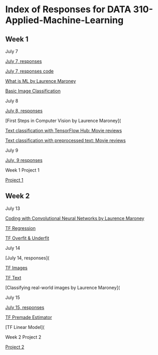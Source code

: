 # Index of Responses for DATA 310-Applied-Machine-Learning

## Week 1

July 7

[July 7, responses](https://youjin14.github.io/DATA-310-Applied-Machine-Learning/Week1Day2.html)

[July 7, responses code](https://youjin14.github.io/data310/July7Code.html)

[What is ML by Laurence Maroney](https://youjin14.github.io/data310/What_is_ML_by_Laurence_Maroney.html)

[Basic Image Classification](https://youjin14.github.io/data310/Week1Day2TensorFlow.html)

July 8

[July 8, responses](https://youjin14.github.io/DATA-310-Applied-Machine-Learning/Week1Day3.html)

[First Steps in Computer Vision by Laurence Maroney](

[Text classification with TensorFlow Hub: Movie reviews](https://youjin14.github.io/data310/Week1Day3TFHub.html)

[Text classification with preprocessed text: Movie reviews](https://github.com/Youjin14/data310/blob/master/Text_classification_with_preprocessed_text.ipynb)

July 9

[July, 9 responses](https://youjin14.github.io/DATA-310-Applied-Machine-Learning/Week1Day4.html)

Week 1 Project 1

[Project 1](https://youjin14.github.io/DATA-310-Applied-Machine-Learning/Project1.html)

## Week 2

July 13

[Coding with Convolutional Neural Networks by Laurence Maroney](https://github.com/Youjin14/data310/blob/master/Coding_with_Convolutional_Neural_Networks.ipynb)

[TF Regression](https://github.com/Youjin14/data310/blob/master/TF_Regression.ipynb)

[TF Overfit & Underfit](https://github.com/Youjin14/data310/blob/master/Overfit%26Underfit.ipynb)

July 14

[July 14, responses](

[TF Images](https://github.com/Youjin14/data310/blob/master/Images.ipynb)

[TF Text](https://github.com/Youjin14/data310/blob/master/TF_Text.ipynb)

[Classifying real-world images by Laurence Maroney](

July 15

[July 15, responses](https://youjin14.github.io/DATA-310-Applied-Machine-Learning/Week2Day3.html)

[TF Premade Estimator](https://github.com/Youjin14/data310/blob/master/TF_Premade_Estimators.ipynb)

[TF Linear Model](

Week 2 Project 2

[Project 2](https://youjin14.github.io/DATA-310-Applied-Machine-Learning/Project2.html)


